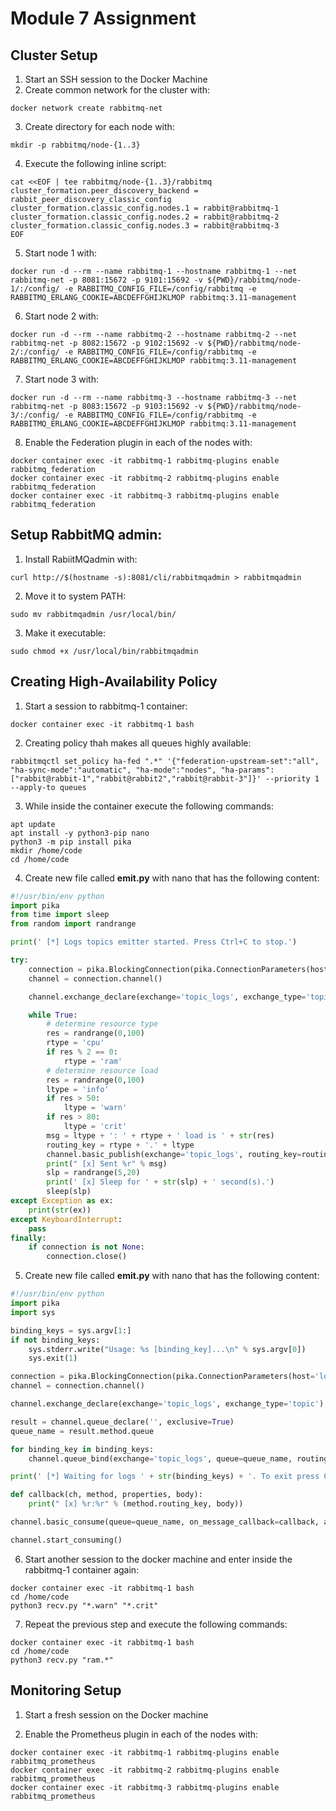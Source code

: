 # Module 7 Assignment

## Cluster Setup

1. Start an SSH session to the Docker Machine
2. Create common network for the cluster with:
``` shell
docker network create rabbitmq-net
```
3. Create directory for each node with:
``` shell
mkdir -p rabbitmq/node-{1..3}
```
4. Execute the following inline script:
``` shell
cat <<EOF | tee rabbitmq/node-{1..3}/rabbitmq
cluster_formation.peer_discovery_backend = rabbit_peer_discovery_classic_config
cluster_formation.classic_config.nodes.1 = rabbit@rabbitmq-1
cluster_formation.classic_config.nodes.2 = rabbit@rabbitmq-2
cluster_formation.classic_config.nodes.3 = rabbit@rabbitmq-3
EOF
```
5. Start node 1 with:
``` shell
docker run -d --rm --name rabbitmq-1 --hostname rabbitmq-1 --net rabbitmq-net -p 8081:15672 -p 9101:15692 -v ${PWD}/rabbitmq/node-1/:/config/ -e RABBITMQ_CONFIG_FILE=/config/rabbitmq -e RABBITMQ_ERLANG_COOKIE=ABCDEFFGHIJKLMOP rabbitmq:3.11-management
```

6. Start node 2 with:
``` shell
docker run -d --rm --name rabbitmq-2 --hostname rabbitmq-2 --net rabbitmq-net -p 8082:15672 -p 9102:15692 -v ${PWD}/rabbitmq/node-2/:/config/ -e RABBITMQ_CONFIG_FILE=/config/rabbitmq -e RABBITMQ_ERLANG_COOKIE=ABCDEFFGHIJKLMOP rabbitmq:3.11-management
```

7. Start node 3 with:
``` shell
docker run -d --rm --name rabbitmq-3 --hostname rabbitmq-3 --net rabbitmq-net -p 8083:15672 -p 9103:15692 -v ${PWD}/rabbitmq/node-3/:/config/ -e RABBITMQ_CONFIG_FILE=/config/rabbitmq -e RABBITMQ_ERLANG_COOKIE=ABCDEFFGHIJKLMOP rabbitmq:3.11-management
```

8. Enable the Federation plugin in each of the nodes with:
``` shell
docker container exec -it rabbitmq-1 rabbitmq-plugins enable rabbitmq_federation
docker container exec -it rabbitmq-2 rabbitmq-plugins enable rabbitmq_federation
docker container exec -it rabbitmq-3 rabbitmq-plugins enable rabbitmq_federation
```


## Setup RabbitMQ admin:

1. Install RabiitMQadmin with:
``` shell
curl http://$(hostname -s):8081/cli/rabbitmqadmin > rabbitmqadmin
```

2. Move it to system PATH:
``` shell
sudo mv rabbitmqadmin /usr/local/bin/
```

3. Make it executable:
``` shell
sudo chmod +x /usr/local/bin/rabbitmqadmin
```


## Creating High-Availability Policy

1. Start a session to rabbitmq-1 container:
``` shell
docker container exec -it rabbitmq-1 bash
```

2. Creating policy thah makes all queues highly available:
``` shell
rabbitmqctl set_policy ha-fed ".*" '{"federation-upstream-set":"all", "ha-sync-mode":"automatic", "ha-mode":"nodes", "ha-params":["rabbit@rabbit-1","rabbit@rabbit2","rabbit@rabbit-3"]}' --priority 1 --apply-to queues
```

3. While inside the container execute the following commands:
``` shell
apt update
apt install -y python3-pip nano
python3 -m pip install pika
mkdir /home/code
cd /home/code
```

4. Create new file called **emit.py** with nano that has the following content:
``` python
#!/usr/bin/env python
import pika
from time import sleep
from random import randrange

print(' [*] Logs topics emitter started. Press Ctrl+C to stop.')

try:
    connection = pika.BlockingConnection(pika.ConnectionParameters(host='localhost'))
    channel = connection.channel()

    channel.exchange_declare(exchange='topic_logs', exchange_type='topic')

    while True:
        # determine resource type
        res = randrange(0,100)
        rtype = 'cpu'
        if res % 2 == 0:
            rtype = 'ram'
        # determine resource load
        res = randrange(0,100)
        ltype = 'info'
        if res > 50:
            ltype = 'warn'
        if res > 80:
            ltype = 'crit'
        msg = ltype + ': ' + rtype + ' load is ' + str(res)
        routing_key = rtype + '.' + ltype
        channel.basic_publish(exchange='topic_logs', routing_key=routing_key, body=msg)
        print(" [x] Sent %r" % msg)
        slp = randrange(5,20)
        print(' [x] Sleep for ' + str(slp) + ' second(s).')
        sleep(slp)
except Exception as ex:
    print(str(ex))
except KeyboardInterrupt:
    pass
finally:
    if connection is not None:
        connection.close()
```

5. Create new file called **emit.py** with nano that has the following content:
``` python
#!/usr/bin/env python
import pika
import sys

binding_keys = sys.argv[1:]
if not binding_keys:
    sys.stderr.write("Usage: %s [binding_key]...\n" % sys.argv[0])
    sys.exit(1)

connection = pika.BlockingConnection(pika.ConnectionParameters(host='localhost'))
channel = connection.channel()

channel.exchange_declare(exchange='topic_logs', exchange_type='topic')

result = channel.queue_declare('', exclusive=True)
queue_name = result.method.queue

for binding_key in binding_keys:
    channel.queue_bind(exchange='topic_logs', queue=queue_name, routing_key=binding_key)

print(' [*] Waiting for logs ' + str(binding_keys) + '. To exit press CTRL+C')

def callback(ch, method, properties, body):
    print(" [x] %r:%r" % (method.routing_key, body))

channel.basic_consume(queue=queue_name, on_message_callback=callback, auto_ack=True)

channel.start_consuming()
```


6. Start another session to the docker machine and enter inside the rabbitmq-1 container again:
``` shell
docker container exec -it rabbitmq-1 bash
cd /home/code
python3 recv.py "*.warn" "*.crit"
```

7. Repeat the previous step and execute the following commands:
``` shell
docker container exec -it rabbitmq-1 bash
cd /home/code
python3 recv.py "ram.*"
```


## Monitoring Setup

1. Start a fresh session on the Docker machine

2. Enable the Prometheus plugin in each of the nodes with:
``` shell
docker container exec -it rabbitmq-1 rabbitmq-plugins enable rabbitmq_prometheus
docker container exec -it rabbitmq-2 rabbitmq-plugins enable rabbitmq_prometheus
docker container exec -it rabbitmq-3 rabbitmq-plugins enable rabbitmq_prometheus
```